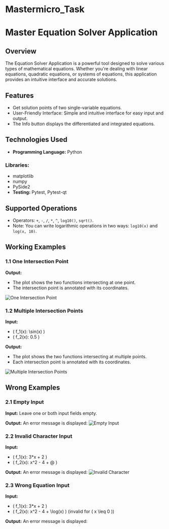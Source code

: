 # Mastermicro_Task
# Master Equation Solver Application



## Overview

The Equation Solver Application is a powerful tool designed to solve various types of mathematical equations. Whether you're dealing with linear equations, quadratic equations, or systems of equations, this application provides an intuitive interface and accurate solutions.

## Features

- Get solution points of two single-variable equations.
- User-Friendly Interface: Simple and intuitive interface for easy input and output.
- The Info button displays the differentiated and integrated equations.



## Technologies Used

- **Programming Language:** Python

### Libraries:
- matplotlib
- numpy
- PySide2
- **Testing:** Pytest, Pytest-qt

## Supported Operations

- Operators: `+`, `-`, `/`, `*`, `^`, `log10()`, `sqrt()`.
- Note: You can write logarithmic operations in two ways: `log10(x)` and `log(x, 10)`.

## Working Examples

### 1.1 One Intersection Point

**Output:**
- The plot shows the two functions intersecting at one point.
- The intersection point is annotated with its coordinates.

![One Intersection Point]([[Screenshot%202025-01-31%20at%208.13.32%20PM.png](https://raw.githubusercontent.com/aKha1ifa/Mastermicro_Task/refs/heads/main/Screenshot%202025-01-31%20at%208.13.32%E2%80%AFPM.png?token=GHSAT0AAAAAAC56YEQ7F3OBUIGOD67M32J6Z45D5BQ)](https://raw.githubusercontent.com/aKha1ifa/Mastermicro_Task/refs/heads/main/Screenshot%202025-01-31%20at%208.13.32%E2%80%AFPM.png?token=GHSAT0AAAAAAC56YEQ7F3OBUIGOD67M32J6Z45D5BQ))  <!-- Update with actual image path -->

### 1.2 Multiple Intersection Points
**Input:**
- \( f_1(x): \sin(x) \)
- \( f_2(x): 0.5 \)

**Output:**
- The plot shows the two functions intersecting at multiple points.
- Each intersection point is annotated with its coordinates.

![Multiple Intersection Points](path/to/multiple_intersection_points_screenshot.png)  <!-- Update with actual image path -->

## Wrong Examples

### 2.1 Empty Input
**Input:** Leave one or both input fields empty.

**Output:** An error message is displayed: 
![Empty Input](path/to/empty_input_screenshot.png)  <!-- Update with actual image path -->

### 2.2 Invalid Character Input
**Input:**
- \( f_1(x): 3*x + 2 \)
- \( f_2(x): x^2 - 4 + @ \)

**Output:** An error message is displayed: 
![Invalid Character](path/to/invalid_character_screenshot.png)  <!-- Update with actual image path -->

### 2.3 Wrong Equation Input
**Input:**
- \( f_1(x): 3*x + 2 \)
- \( f_2(x): x^2 - 4 + \log(x) \) (invalid for \( x \leq 0 \))

**Output:** An error message is displayed: 
